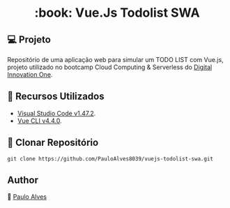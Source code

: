 <h1 align="center">:book: Vue.Js Todolist SWA</h1>

## :computer: Projeto
Repositório de uma aplicação web para simular um TODO LIST com Vue.js, projeto utilizado no bootcamp Cloud Computing & Serverless do [Digital Innovation One](https://digitalinnovation.one/). 

## :wrench: Recursos Utilizados
- [Visual Studio Code v1.47.2](https://code.visualstudio.com/).
- [Vue CLI v4.4.0](https://cli.vuejs.org/).

## :floppy_disk: Clonar Repositório

```git clone https://github.com/PauloAlves8039/vuejs-todolist-swa.git```

## Author
:boy: [Paulo Alves](https://github.com/PauloAlves8039)
